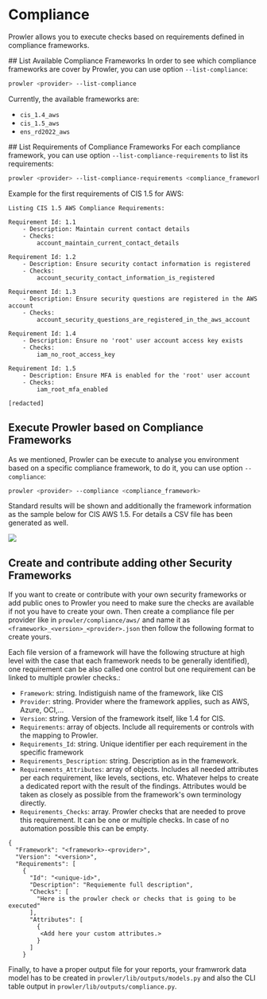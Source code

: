 # Compliance
Prowler allows you to execute checks based on requirements defined in compliance frameworks.

## List Available Compliance Frameworks
In order to see which compliance frameworks are cover by Prowler, you can use option `--list-compliance`:
```sh
prowler <provider> --list-compliance
```
Currently, the available frameworks are:

- `cis_1.4_aws`
- `cis_1.5_aws`
- `ens_rd2022_aws`

## List Requirements of Compliance Frameworks
For each compliance framework, you can use option `--list-compliance-requirements` to list its requirements:
```sh
prowler <provider> --list-compliance-requirements <compliance_framework(s)>
```

Example for the first requirements of CIS 1.5 for AWS:

```
Listing CIS 1.5 AWS Compliance Requirements:

Requirement Id: 1.1
	- Description: Maintain current contact details
	- Checks:
 		account_maintain_current_contact_details

Requirement Id: 1.2
	- Description: Ensure security contact information is registered
	- Checks:
 		account_security_contact_information_is_registered

Requirement Id: 1.3
	- Description: Ensure security questions are registered in the AWS account
	- Checks:
 		account_security_questions_are_registered_in_the_aws_account

Requirement Id: 1.4
	- Description: Ensure no 'root' user account access key exists
	- Checks:
 		iam_no_root_access_key

Requirement Id: 1.5
	- Description: Ensure MFA is enabled for the 'root' user account
	- Checks:
 		iam_root_mfa_enabled

[redacted]

```

## Execute Prowler based on Compliance Frameworks
As we mentioned, Prowler can be execute to analyse you environment based on a specific compliance framework, to do it, you can use option `--compliance`:
```sh
prowler <provider> --compliance <compliance_framework>
```
Standard results will be shown and additionally the framework information as the sample below for CIS AWS 1.5. For details a CSV file has been generated as well.

<img src="/img/compliance-cis-sample.png"/>

## Create and contribute adding other Security Frameworks

If you want to create or contribute with your own security frameworks or add public ones to Prowler you need to make sure the checks are available if not you have to create your own. Then create a compliance file per provider like in `prowler/compliance/aws/` and name it as `<framework>_<version>_<provider>.json` then follow the following format to create yours.

Each file version of a framework will have the following structure at high level with the case that each framework needs to be generally identified), one requirement can be also called one control but one requirement can be linked to multiple prowler checks.:

- `Framework`: string. Indistiguish name of the framework, like CIS
- `Provider`: string. Provider where the framework applies, such as AWS, Azure, OCI,...
- `Version`: string. Version of the framework itself, like 1.4 for CIS.
- `Requirements`: array of objects. Include all requirements or controls with the mapping to Prowler.
- `Requirements_Id`: string. Unique identifier per each requirement in the specific framework
- `Requirements_Description`: string. Description as in the framework. 
- `Requirements_Attributes`: array of objects. Includes all needed attributes per each requirement, like levels, sections, etc. Whatever helps to create a dedicated report with the result of the findings. Attributes would be taken as closely as possible from the framework's own terminology directly.
- `Requirements_Checks`: array. Prowler checks that are needed to prove this requirement. It can be one or multiple checks. In case of no automation possible this can be empty.

```
{
  "Framework": "<framework>-<provider>",
  "Version": "<version>",
  "Requirements": [
    {
      "Id": "<unique-id>",
      "Description": "Requiemente full description",
      "Checks": [
        "Here is the prowler check or checks that is going to be executed"
      ],
      "Attributes": [
        {
         <Add here your custom attributes.>
        }
      ]
    }
```
Finally, to have a proper output file for your reports, your framwrork data model has to be created in `prowler/lib/outputs/models.py` and also the CLI table output in `prowler/lib/outputs/compliance.py`.
